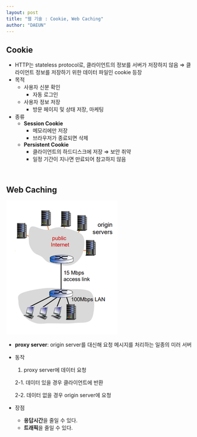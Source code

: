 ```yaml
---
layout: post
title: "웹 기술 : Cookie, Web Caching"
author: "DAEUN"
---
```


## Cookie

- HTTP는 stateless protocol로, 클라이언트의 정보를 서버가 저장하지 않음 ⇒ 클라이언트 정보를 저장하기 위한 데이터 파일인 cookie 등장
- 목적
    - 사용자 신분 확인
        - 자동 로그인
    - 사용자 정보 저장
        - 방문 페이지 및 상태 저장, 마케팅
- 종류
    - **Session Cookie**
        - 메모리에만 저장
        - 브라우저가 종료되면 삭제
    - **Persistent Cookie**
        - 클라이언트의 하드디스크에 저장 ⇒ 보안 취약
        - 일정 기간이 지나면 만료되어 참고하지 않음

<br>

## Web Caching

<img src="/assets/images/web_caching.PNG" width="300">

<br>

- **proxy server**: origin server를 대신해 요청 메시지를 처리하는 일종의 미러 서버
- 동작
    1. proxy server에 데이터 요청

    2-1. 데이터 있을 경우 클라이언트에 반환

    2-2. 데이터 없을 경우 origin server에 요청

- 장점
    - **응답시간**을 줄일 수 있다.
    - **트래픽**을 줄일 수 있다.
